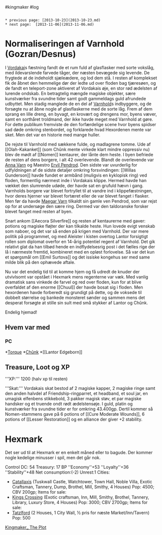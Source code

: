 #kingmaker #log

```ad-info

* previous page: [2013-10-23](2013-10-23.md)
* next page:  [2013-11-06](2013-11-06.md) 
```

# Normaliseringen af Varnhold (Gozran/Desnus)  
 
I [Vordakai](Vordakai.md)s fæstning fandt de et rum fuld af glasflasker med sorte vokslåg, med ildevarslende farvede tåger, der næsten bevægede sig levende. De frygtede at de indeholdt sjæleædere, og lod dem stå. I resten af komplekset fik de åbnet den hemmelige dør der ledte ud over floden bag tjæresøen, og de fandt en teleport-zone aktiveret af Vordakais øje, en stor rød ædelsten af lurende ondskab. En betragtelig mængde magiske objekter, sære kunstværker fra svundne tider samt godt gammeldags guld afrundede udbyttet. Men stadig manglede de en del af [Varnhold](Varnhold.md)s indbyggere, og de forsøgte nu at åbne nogle af glasflaskerne med de sorte låg. Frem af dem sprang en lille dreng, en byvagt, en krovært og drengens mor, byens væver, samt en sorthåret troldmand, der ikke havde meget med Varnhold at gøre. For dette publikum fremviste de den forfærdelige scene hvor byens spidser sad døde omkring stenbordet, og forklarede hvad Hexordenen mente var sket. Men det var en historie med mange huller.
De rejste til Varnhold med sækkene fulde, og madlagrene tomme. Ude af [[Olah-Kakanket]] (som Chûnk mente virkede klart mindre oppressiv nu) blev de mødt af [[Nomen]] kentaurer, der lånte dem heste. I byen befriede de resten af dens borgere, i alt 42 overlevende. Blandt de overlevende var [Anna Varn](Anna%20Varn.md) og Maestro [Ervil Pendrod](Ervil%20Pendrod.md). Den sidste var uvurderlig for udfyldningen af de sidste detaljer omkring forsvindingen: [[Willas Gunderson]] havde fundet er armbånd (muligvis en kyklopisk ring) ved floden, formentlig nærmest inde i Vordakais klippe. Hermed havde han vækket den slumrende udøde, der havde sat en grufuld hævn i gang. Varnholds borgere var blevet fortryllet til at vandre ind i klippefæstningen, hvor deres hjerner var blevet fortæret eller de var blevet fanget i flasker. Men før da havde [Maegar Varn](Maegar%20Varn.md) tilkaldt sin gamle ven Pendrod, som var rejst op for at undersøge den sære ring. Dermed var den taldoranske forsker blevet fanget med resten af byen.
Snart ankom [[Aecora Silverfire]] og resten af kentaurerne med gaver: potions og magiske fløjter der kan tilkalde heste. Hun lovede evigt venskab som naboer, og det var så enden på krigen med Varnhold. Der var mere politik på programmet, og med Aleister i kisten overtog Lantor forsigtigt rollen som diplomat overfor en 14-årig potentiel regent af Varnhold. Det gik relativt glat da han tilbød hende en indflydelsesrig post i det fælles rige der lå i nærmeste fremtid, kombineret med en opløst forlovelse. Så var det kun et spørgsmål om [[Emil Surtova]] og det issiske kongehus ser med same milde blik på den ophævede aftale.
Nu var det endelig tid til at komme hjem og få udredt de knuder der utvivlsomt var opstået i Hexmark mens regenterne var væk. Med vanlig dramatisk sans vinkede de farvel og red over floden, kun for at blive overfaldet af den enorme [[Chuul]] der havde bosat sig i floden. Men hexordenen havde forberedt sig grundigt på dette, og de voksede til dobbelt størrelse og bankede monsteret sønder og sammen mens det desperat forsøgte at stille sin sult med små stykker af Lantor og Chûnk.
Endelig hjemad!
## Hvem var med 
### PC 
 
*[Torque](Torque%20Firebrand.md)
*[Chûnk](Chûnk%20Van%20Der%20Hamer.md)
*[[Lantor Edgeborn]]
## Treasure, Loot og XP 
'''XP:''' 1200 (halv xp til resten)
'''Skat:''' Vordakais skat bestod af 2 magiske kapper, 2 magiske ringe samt den anden halvdel af Friendship-ringparret, et headband, et soul jar, en umagisk elfenbens stikkebold, 3 pakker magisk støv, et par magiske handsker og et truende ondt rødt ædelstensøje. I guld, platin og kunstværker fra svundne tider er for omkring 43.400gp. Dertil kommer så Nomen-stammens gave på 6 potions of [[Cure Moderate Wounds]], 6 potions of [[Lesser Restoration]] og en alliance der giver +2 stability.
# Hexmark  
Det ser ud til at Hexmark er en enkelt måned eller to bagude. Der kommer nogle kedelige minusser i spil, men det går nok.
Control DC: 54 Treasury: 17 BP
  ''Economy''+53 ''Loyalty''+36 ''Stability''+48
  Net consumption:(-2) Unrest:1
Cities:
* [Catallaxis](Catallaxis.md) (Tuskwall Castle, Watchtower, Town Hall, Noble Villa, Exotic Craftsman, Tannery, Dump, Brothel, Mill, Smithy, 4 Houses) Pop: 4500; CBV 200gp; Items for sale:
* [Kings Crossing](Kings%20Crossing.md) (Exotic  craftsman, Inn, Mill, Smithy, Brothel, Tannery, Library, Luxury Store, 4  Houses) Pop: 3000; CBV 2700gp; Items for sale: 
* [Tatzlford](Tatzlford.md) (2 Houses, 1 City Wall, ½ pris for næste Market/Inn/Tavern) Pop: 500
[Kingmaker_ The Plot](Kingmaker_%20The%20Plot.md)
